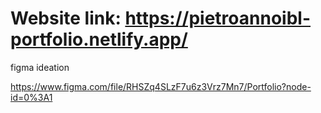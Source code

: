 # Website link: https://pietroannoibl-portfolio.netlify.app/ 

figma ideation

https://www.figma.com/file/RHSZq4SLzF7u6z3Vrz7Mn7/Portfolio?node-id=0%3A1
